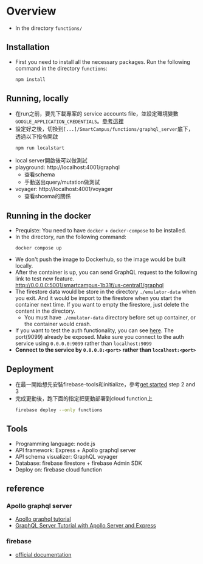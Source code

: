 # Overview
- In the directory `functions/`

## Installation
- First you need to install all the necessary packages. Run the following command in the directory `functions`:
  ```bash
  npm install
  ```

## Running, locally
- 在run之前，要先下載專案的 service accounts file，並設定環境變數`GOOGLE_APPLICATION_CREDENTIALS`。[參考這裡](https://firebase.google.com/docs/admin/setup#initialize-sdk)
- 設定好之後，切換到`[...]/SmartCampus/functions/graphql_server`底下，透過以下指令開啟
  ```bash
  npm run localstart
  ```
- local server開啟後可以做測試
- playground: http://localhost:4001/graphql
  - 查看schema
  - 手動送出query/mutation做測試
- voyager: http://localhost:4001/voyager
  - 查看shcema的關係

## Running in the docker
- Prequiste: You need to have `docker` + `docker-compose` to be installed. 
- In the directory, run the following command:
  ```
  docker compose up
  ``` 
- We don't push the image to Dockerhub, so the image would be built locally.
- After the container is up, you can send GraphQL request to the following link to test new feature. <br/>
  http://0.0.0.0:5001/smartcampus-1b31f/us-central1/graphql
- The firestore data would be store in the directory `./emulator-data` when you exit. And it would be import to the firestore when you start the container next time. If you want to empty the firestore, just delete the content in the directory.
  - You must have `./emulator-data` directory before set up container, or the container would crash.
- If you want to test the auth functionality, you can see [here](https://firebase.google.com/docs/emulator-suite/connect_auth). The port(9099) already be exposed. Make sure you connect to the auth service using `0.0.0.0:9099` rather than `localhost:9099`
- **Connect to the service by `0.0.0.0:<port>` rather than `localhost:<port>`**

## Deployment
- 在最一開始想先安裝firebase-tools和initialize，參考[get started](https://firebase.google.com/docs/functions/get-started) step 2 and 3
- 完成更動後，跑下面的指定把更動部署到cloud function上
  ```bash
  firebase deploy --only functions
  ```

## Tools
- Programming language: node.js
- API framework: Express + Apollo graphql server
- API schema visualizer: GraphQL voyager
- Database: firebase firestore + firebase Admin SDK
- Deploy on: firebase cloud function

## reference

### Apollo graphql server

- [Apollo graphql tutorial](https://www.apollographql.com/docs/tutorial/introduction/)
- [GraphQL Server Tutorial with Apollo Server and Express](https://www.robinwieruch.de/graphql-apollo-server-tutorial)

### firebase
- [official documentation](https://firebase.google.com/docs)